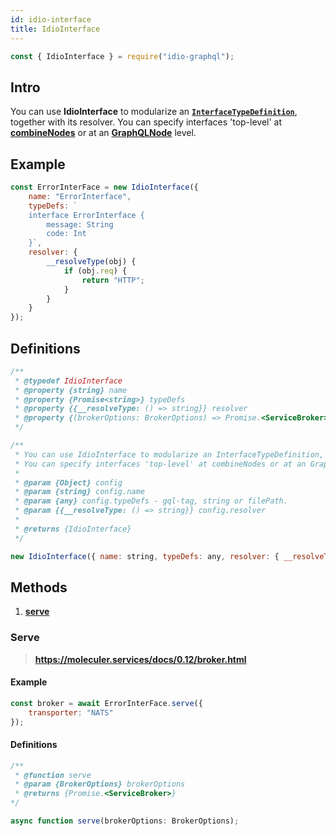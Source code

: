 ```yaml
---
id: idio-interface
title: IdioInterface
---
```


```javascript 
const { IdioInterface } = require("idio-graphql");
```

## Intro
You can use **IdioInterface** to modularize an **[`InterfaceTypeDefinition`](http://spec.graphql.org/June2018/#InterfaceTypeDefinition)**, together with its resolver. You can specify interfaces 'top-level' at **[combineNodes](combine-nodes)** or at an **[GraphQLNode](graphql-node)** level.

## Example

```javascript
const ErrorInterFace = new IdioInterface({
    name: "ErrorInterface",
    typeDefs: `
    interface ErrorInterface {
        message: String
        code: Int
    }`,
    resolver: {
        __resolveType(obj) {
            if (obj.req) {
                return "HTTP";
            }
        }
    }
});
```


## Definitions

```javascript
/**
 * @typedef IdioInterface
 * @property {string} name
 * @property {Promise<string>} typeDefs
 * @property {{__resolveType: () => string}} resolver
 * @property {(brokerOptions: BrokerOptions) => Promise.<ServiceBroker>} serve
 */

/**
 * You can use IdioInterface to modularize an InterfaceTypeDefinition, together with its resolver.
 * You can specify interfaces 'top-level' at combineNodes or at an GraphQLNode level.
 *
 * @param {Object} config
 * @param {string} config.name
 * @param {any} config.typeDefs - gql-tag, string or filePath.
 * @param {{__resolveType: () => string}} config.resolver
 *
 * @returns {IdioInterface}
 */
```

```javascript
new IdioInterface({ name: string, typeDefs: any, resolver: { __resolveType: () => string } );
```

## Methods 

1. [**serve**](#serve)

### Serve 
> **https://moleculer.services/docs/0.12/broker.html**

#### Example
```javascript
const broker = await ErrorInterFace.serve({
    transporter: "NATS"
});
```

#### Definitions
```javascript
/**
 * @function serve
 * @param {BrokerOptions} brokerOptions
 * @returns {Promise.<ServiceBroker>}
*/
```

```javascript
async function serve(brokerOptions: BrokerOptions);
```